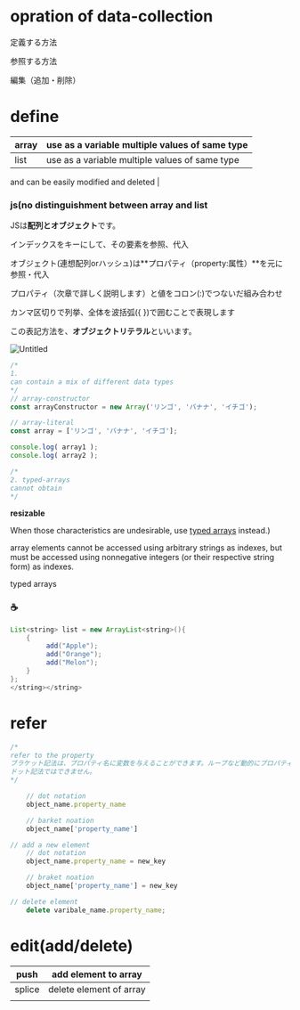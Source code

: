 # opration of data-collection

定義する方法

参照する方法

編集（追加・削除）

# define

| array | use as a variable multiple values of same type |
| --- | --- |
| list | use as a variable multiple values of same type
and
can be easily modified and deleted |

### js(no distinguishment between array and list

JSは**配列とオブジェクト**です。

インデックスをキーにして、その要素を参照、代入

オブジェクト(連想配列orハッシュ)は**プロパティ（property:属性）**を元に参照・代入

プロパティ（次章で詳しく説明します）と値をコロン(:)でつないだ組み合わせ

カンマ区切りで列挙、全体を波括弧({ })で囲むことで表現します

この表記方法を、**オブジェクトリテラル**といいます。

![Untitled](opration%20of%20data-collection%20257404afabcf4c568083bcf93cf9dc35/Untitled.png)

```jsx
/*
1. 
can contain a mix of different data types
*/
// array-constructor
const arrayConstructor = new Array('リンゴ', 'バナナ', 'イチゴ');

// array-literal
const array = ['リンゴ', 'バナナ', 'イチゴ'];

console.log( array1 );
console.log( array2 );	

/*
2. typed-arrays
cannot obtain
*/
```

**resizable**

When those characteristics are undesirable, use [typed arrays](https://developer.mozilla.org/en-US/docs/Web/JavaScript/Guide/Typed_arrays) instead.)

array elements cannot be accessed using arbitrary strings as indexes, but must be accessed using nonnegative integers (or their respective string form) as indexes.

typed arrays

### ☕

```java
List<string> list = new ArrayList<string>(){
    {
         add("Apple");
         add("Orange");
         add("Melon");
    }
};
</string></string>
```

# refer

```jsx
/*
refer to the property
ブラケット記法は、プロパティ名に変数を与えることができます。ループなど動的にプロパティ名を変更したい場合
ドット記法ではできません。
*/

	// dot notation
	object_name.property_name

	// barket noation
	object_name['property_name']

// add a new element
	// dot notation
	object_name.property_name = new_key

	// braket noation
	object_name['property_name'] = new_key

// delete element
	delete varibale_name.property_name;
```

# edit(add/delete)

| push | add element to array |
| --- | --- |
| splice | delete element of array |
|  |  |